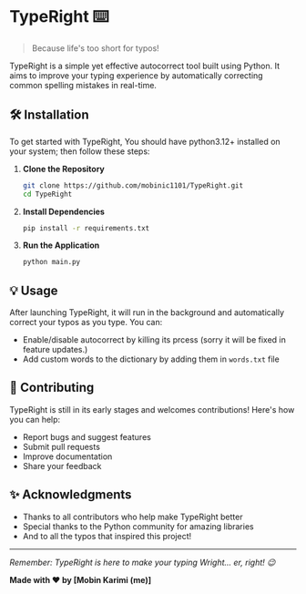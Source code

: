# TypeRight ⌨️

> Because life's too short for typos! 

TypeRight is a simple yet effective autocorrect tool built using Python. It aims to improve your typing experience by automatically correcting common spelling mistakes in real-time.

## 🛠️ Installation

To get started with TypeRight, You should have python3.12+ installed on your system; then follow these steps:

1. **Clone the Repository**
   ```bash
   git clone https://github.com/mobinic1101/TypeRight.git
   cd TypeRight
   ```

2. **Install Dependencies**
   ```bash
   pip install -r requirements.txt
   ```

3. **Run the Application**
   ```bash
   python main.py
   ```

## 💡 Usage

After launching TypeRight, it will run in the background and automatically correct your typos as you type. You can:

- Enable/disable autocorrect by killing its prcess (sorry it will be fixed in feature updates.)
- Add custom words to the dictionary by adding them in `words.txt` file

## 🤝 Contributing

TypeRight is still in its early stages and welcomes contributions! Here's how you can help:

- Report bugs and suggest features
- Submit pull requests
- Improve documentation
- Share your feedback


## ✨ Acknowledgments

- Thanks to all contributors who help make TypeRight better
- Special thanks to the Python community for amazing libraries
- And to all the typos that inspired this project! 

---

*Remember: TypeRight is here to make your typing Wright... er, right! 😉*

**Made with ❤️ by [Mobin Karimi (me)]**
